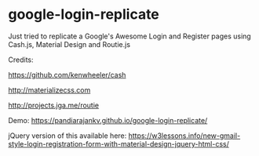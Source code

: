 # google-login-replicate
Just tried to replicate a Google's Awesome Login and Register pages using Cash.js, Material Design and Routie.js

Credits:

https://github.com/kenwheeler/cash

http://materializecss.com

http://projects.jga.me/routie

Demo: https://pandiarajankv.github.io/google-login-replicate/

jQuery version of this available here: https://w3lessons.info/new-gmail-style-login-registration-form-with-material-design-jquery-html-css/
